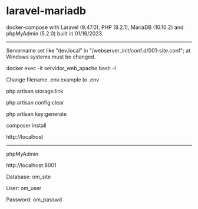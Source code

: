 # laravel-mariadb
docker-compose with Laravel (9.47.0), PHP (8.2.1), MariaDB (10.10.2) and phpMyAdmin (5.2.0) built in 01/16/2023.

--------------------------
Servername set like "dev.local" in "/webserver_init/conf.d/001-site.conf"; at Windows systems must be changed.

docker exec -it servidor_web_apache bash -l

Change filename .env.example to .env

php artisan storage:link  

php artisan config:clear

php artisan key:generate

composer install

http://localhost

----------------------------

phpMyAdmin

http://localhost:8001

Database: om_site

User: 	  om_user

Password: om_passwd
